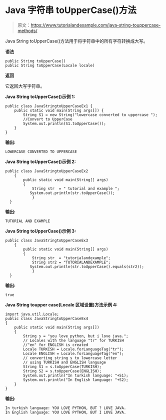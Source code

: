 # Java 字符串 toUpperCase()方法

> 原文：<https://www.tutorialandexample.com/java-string-touppercase-methods/>

Java String toUpperCase()方法用于将字符串中的所有字符转换成大写。

**语法**

```
public String toUpperCase()
public String toUpperCase(Locale locale)
```

**返回**

它返回大写字符串。

**Java String toUpperCase()示例 1:**

```
public class JavaStringtoUpperCaseEx1 {
    public static void main(String args[]) {
        String S1 = new String("lowercase converted to uppercase ");
        //Convert to UpperCase
        System.out.println(S1.toUpperCase());
    }
}
```

**输出:**

```
LOWERCASE CONVERTED TO UPPERCASE
```

**Java String toUpperCase()示例 2:**

```
public class JavaStringtoUpperCaseEx2
    { 
        public static void main(String[] args)
        { 
            String str  = " tutorial and example ";
           System.out.println(str.toUpperCase());
            }
  }
```

**输出:**

```
TUTORIAL AND EXAMPLE
```

**Java String toUpperCase()示例 3:**

```
public class JavaStringtoUpperCaseEx3
    { 
        public static void main(String[] args)
        { 
            String str  = "tutorialandexample";
            String str2 = "TUTORIALANDEXAMPLE";          
           System.out.println(str.toUpperCase().equals(str2));
            }
  }
```

**输出:**

```
true
```

**Java String toupper case(Locale 区域设置)方法示例 4:**

```
import java.util.Locale;
public class JavaStringtoUpperCaseEx4
{
    public static void main(String args[])
    {
        String s = "you love python, but i love java.";
        // Locales with the language "tr" for TURKISH
        //"en" for ENGLISH is created
        Locale TURKISH = Locale.forLanguageTag("tr");
        Locale ENGLISH = Locale.forLanguageTag("en");
        // converting string s to lowercase letter
        // using TURKISH and ENGLISH language
        String S1 = s.toUpperCase(TURKISH);
        String S2 = s.toUpperCase(ENGLISH);
        System.out.println("In turkish language: "+S1);
        System.out.println("In English language: "+S2);
    }
}
```

**输出:**

```
In turkish language: YOU LOVE PYTHON, BUT ? LOVE JAVA.
In English language: YOU LOVE PYTHON, BUT I LOVE JAVA.
```